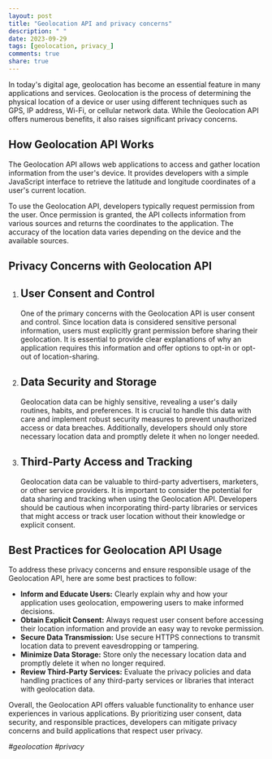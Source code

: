 ```yaml
---
layout: post
title: "Geolocation API and privacy concerns"
description: " "
date: 2023-09-29
tags: [geolocation, privacy_]
comments: true
share: true
---
```


In today's digital age, geolocation has become an essential feature in many applications and services. Geolocation is the process of determining the physical location of a device or user using different techniques such as GPS, IP address, Wi-Fi, or cellular network data. While the Geolocation API offers numerous benefits, it also raises significant privacy concerns.

## How Geolocation API Works

The Geolocation API allows web applications to access and gather location information from the user's device. It provides developers with a simple JavaScript interface to retrieve the latitude and longitude coordinates of a user's current location.

To use the Geolocation API, developers typically request permission from the user. Once permission is granted, the API collects information from various sources and returns the coordinates to the application. The accuracy of the location data varies depending on the device and the available sources.

## Privacy Concerns with Geolocation API

1. ## **User Consent and Control**

   One of the primary concerns with the Geolocation API is user consent and control. Since location data is considered sensitive personal information, users must explicitly grant permission before sharing their geolocation. It is essential to provide clear explanations of why an application requires this information and offer options to opt-in or opt-out of location-sharing.

2. ## **Data Security and Storage**

   Geolocation data can be highly sensitive, revealing a user's daily routines, habits, and preferences. It is crucial to handle this data with care and implement robust security measures to prevent unauthorized access or data breaches. Additionally, developers should only store necessary location data and promptly delete it when no longer needed.

3. ## **Third-Party Access and Tracking**

   Geolocation data can be valuable to third-party advertisers, marketers, or other service providers. It is important to consider the potential for data sharing and tracking when using the Geolocation API. Developers should be cautious when incorporating third-party libraries or services that might access or track user location without their knowledge or explicit consent.

## Best Practices for Geolocation API Usage

To address these privacy concerns and ensure responsible usage of the Geolocation API, here are some best practices to follow:

- **Inform and Educate Users:** Clearly explain why and how your application uses geolocation, empowering users to make informed decisions.
- **Obtain Explicit Consent:** Always request user consent before accessing their location information and provide an easy way to revoke permission.
- **Secure Data Transmission:** Use secure HTTPS connections to transmit location data to prevent eavesdropping or tampering.
- **Minimize Data Storage:** Store only the necessary location data and promptly delete it when no longer required.
- **Review Third-Party Services:** Evaluate the privacy policies and data handling practices of any third-party services or libraries that interact with geolocation data.

 Overall, the Geolocation API offers valuable functionality to enhance user experiences in various applications. By prioritizing user consent, data security, and responsible practices, developers can mitigate privacy concerns and build applications that respect user privacy.

 _\#geolocation \#privacy_